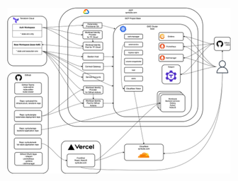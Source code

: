 <!DOCTYPE html>
<html>
<head>
<style>
img {
  background-color: #FFFFFF;
}
</style>
</head>
<body>
<p align="center"><img src="../assets/synkube-infra.drawio.svg" /></p>
</body>
</html>
